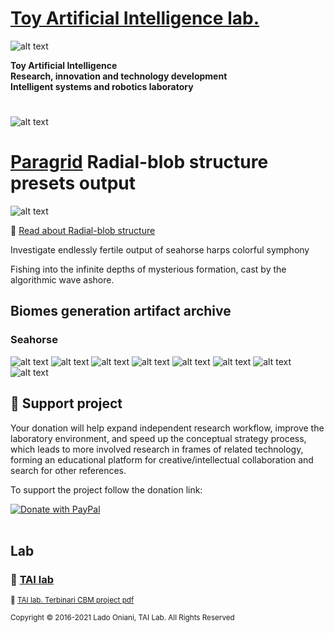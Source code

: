  # [Toy Artificial Intelligence lab.](https://ladooniani.github.io/tailab/) 
 
 ![alt text](https://github.com/ladooniani/tailab/blob/master/assets/toy_artificial_intelligence_lab_logo.png)

**Toy Artificial Intelligence\
Research, innovation and technology development\
Intelligent systems and robotics laboratory**

#

![alt text](https://github.com/ladooniani/tailab/blob/master/assets/tai_lab_terbinari_cbm_project_logo.png)

# [Paragrid](https://github.com/Toy-Artificial-Intelligence-lab/paragrid-doc) Radial-blob structure presets output

![alt text](https://github.com/ladooniani/resume-cv/blob/main/img/img11.jpg)

📌 [Read about Radial-blob structure](https://github.com/Toy-Artificial-Intelligence-lab/paragrid-doc/blob/main/markups/paragrid-radial-blob-structure.md)

Investigate endlessly fertile output of seahorse harps colorful symphony

Fishing into the infinite depths of mysterious formation, cast by the algorithmic wave ashore. 

## Biomes generation artifact archive
 
### Seahorse

![alt text](https://github.com/Toy-Artificial-Intelligence-lab/paragrid-doc/blob/main/images/paragrid/paragrid-radial-blob-example-(7).jpg)
![alt text](https://github.com/Toy-Artificial-Intelligence-lab/paragrid-doc/blob/main/images/paragrid/paragrid-radial-blob-example-(1).jpg)
![alt text](https://github.com/Toy-Artificial-Intelligence-lab/paragrid-doc/blob/main/images/paragrid/paragrid-radial-blob-example-(2).jpg)
![alt text](https://github.com/Toy-Artificial-Intelligence-lab/paragrid-doc/blob/main/images/paragrid/paragrid-radial-blob-example-(3).jpg)
![alt text](https://github.com/Toy-Artificial-Intelligence-lab/paragrid-doc/blob/main/images/paragrid/paragrid-radial-blob-example-(4).jpg)
![alt text](https://github.com/Toy-Artificial-Intelligence-lab/paragrid-doc/blob/main/images/paragrid/paragrid-radial-blob-example-(5).jpg)
![alt text](https://github.com/Toy-Artificial-Intelligence-lab/paragrid-doc/blob/main/images/paragrid/paragrid-radial-blob-example-(6).jpg)
![alt text](https://github.com/Toy-Artificial-Intelligence-lab/paragrid-doc/blob/main/images/paragrid/paragrid-radial-blob-example-(8).jpg)


## 💖 Support project

Your donation will help expand independent research workflow, improve the laboratory environment, and speed up the conceptual strategy process, which leads to more involved research in frames of related technology, forming an educational platform for creative/intellectual collaboration and search for other references.

To support the project follow the donation link: 

<a href="https://www.paypal.com/cgi-bin/webscr?cmd=_s-xclick&hosted_button_id=GRGH6SL9EL72U">
  <img src="https://www.paypalobjects.com/en_US/i/btn/btn_donate_SM.gif" alt="Donate with PayPal" /><br><br>
</a>

## Lab

### 🔬 [TAI lab](https://ladooniani.github.io/tailab/) 

<sub>📃 [TAI lab. Terbinari CBM project pdf](https://github.com/ladooniani/tailab/blob/master/docs/tai.pdf)<sub>

<sub>Copyright © 2016-2021 Lado Oniani, TAI Lab. All Rights Reserved<sub>
